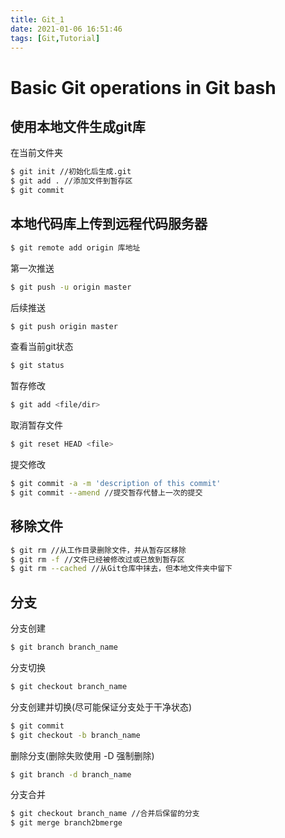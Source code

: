 ```yaml
---
title: Git_1
date: 2021-01-06 16:51:46
tags: [Git,Tutorial]
---
```

# Basic Git operations in Git bash
## 使用本地文件生成git库
在当前文件夹<br>
```bash
$ git init //初始化后生成.git
$ git add . //添加文件到暂存区
$ git commit
```
## 本地代码库上传到远程代码服务器
```bash
$ git remote add origin 库地址
```
第一次推送<br>
```bash
$ git push -u origin master
```
后续推送<br>
```bash
$ git push origin master
```

查看当前git状态<br>
```bash
$ git status
```    
暂存修改<br>
```bash
$ git add <file/dir>
```    
取消暂存文件<br>
```bash
$ git reset HEAD <file>
```    
提交修改<br>
```bash
$ git commit -a -m 'description of this commit'  
$ git commit --amend //提交暂存代替上一次的提交
```    

## 移除文件
```bash
$ git rm //从工作目录删除文件，并从暂存区移除  
$ git rm -f //文件已经被修改过或已放到暂存区    
$ git rm --cached //从Git仓库中抹去，但本地文件夹中留下
```    

## 分支
分支创建<br>
```bash
$ git branch branch_name
```   
分支切换<br>
```bash
$ git checkout branch_name
```    
分支创建并切换(尽可能保证分支处于干净状态)<br>
```bash
$ git commit   
$ git checkout -b branch_name
```    
删除分支(删除失败使用 -D 强制删除)<br>
```bash
$ git branch -d branch_name
```  
分支合并<br>
```bash
$ git checkout branch_name //合并后保留的分支  
$ git merge branch2bmerge
```    
